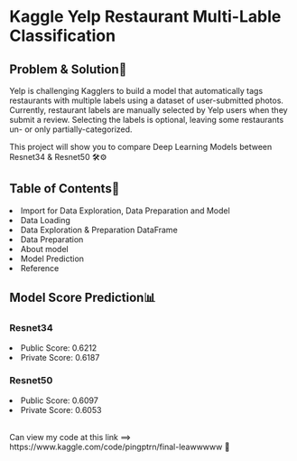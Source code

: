 # Kaggle Yelp Restaurant Multi-Lable Classification
<h2>Problem & Solution📌</h2>
<p>Yelp is challenging Kagglers to build a model that automatically tags restaurants with multiple labels using a dataset of user-submitted photos. Currently, restaurant labels are manually selected by Yelp users when they submit a review. Selecting the labels is optional, leaving some restaurants un- or only partially-categorized. </p>
<p>This project will show you to compare Deep Learning Models between Resnet34 & Resnet50 🛠️⚙️</p>
<h2>Table of Contents📰 </h2>
<li>Import for Data Exploration, Data Preparation and Model</li>
<li>Data Loading</li>
<li>Data Exploration & Preparation DataFrame</li>
<li>Data Preparation</li>
<li>About model</li>
<li>Model Prediction</li>
<li>Reference</li>
<h2>Model Score Prediction📊</h2>
<h3>Resnet34</h3>
    <li>Public Score: 0.6212</li>
    <li>Private Score: 0.6187</li>
<h3>Resnet50</h3>
    <li>Public Score: 0.6097</li>
    <li>Private Score: 0.6053</li>
<br>
<p>Can view my code at this link ==> https://www.kaggle.com/code/pingptrn/final-leawwwww 🔗</p>
